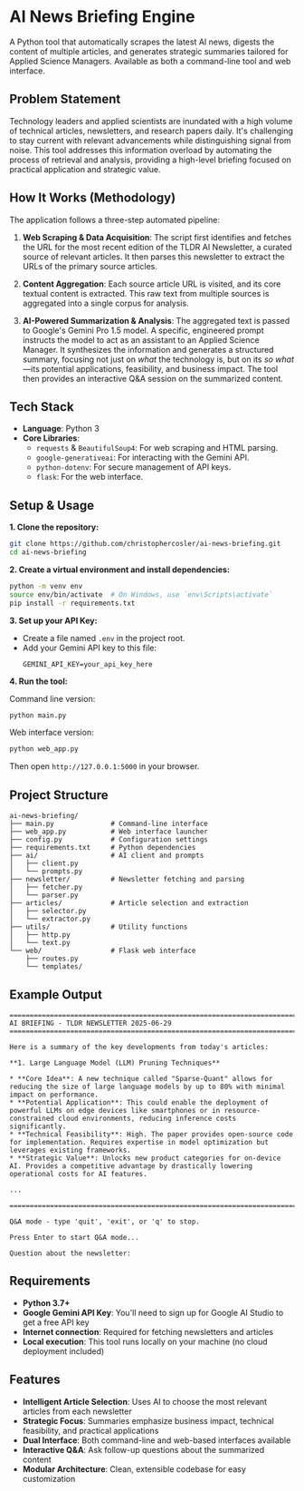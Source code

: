 # AI News Briefing Engine

A Python tool that automatically scrapes the latest AI news, digests the content of multiple articles, and generates strategic summaries tailored for Applied Science Managers. Available as both a command-line tool and web interface.

## Problem Statement

Technology leaders and applied scientists are inundated with a high volume of technical articles, newsletters, and research papers daily. It's challenging to stay current with relevant advancements while distinguishing signal from noise. This tool addresses this information overload by automating the process of retrieval and analysis, providing a high-level briefing focused on practical application and strategic value.

## How It Works (Methodology)

The application follows a three-step automated pipeline:

1.  **Web Scraping & Data Acquisition**: The script first identifies and fetches the URL for the most recent edition of the TLDR AI Newsletter, a curated source of relevant articles. It then parses this newsletter to extract the URLs of the primary source articles.

2.  **Content Aggregation**: Each source article URL is visited, and its core textual content is extracted. This raw text from multiple sources is aggregated into a single corpus for analysis.

3.  **AI-Powered Summarization & Analysis**: The aggregated text is passed to Google's Gemini Pro 1.5 model. A specific, engineered prompt instructs the model to act as an assistant to an Applied Science Manager. It synthesizes the information and generates a structured summary, focusing not just on *what* the technology is, but on its *so what*—its potential applications, feasibility, and business impact. The tool then provides an interactive Q&A session on the summarized content.

## Tech Stack

-   **Language**: Python 3
-   **Core Libraries**:
    -   `requests` & `BeautifulSoup4`: For web scraping and HTML parsing.
    -   `google-generativeai`: For interacting with the Gemini API.
    -   `python-dotenv`: For secure management of API keys.
    -   `flask`: For the web interface.

## Setup & Usage

**1. Clone the repository:**
```bash
git clone https://github.com/christophercosler/ai-news-briefing.git
cd ai-news-briefing
```

**2. Create a virtual environment and install dependencies:**
```bash
python -m venv env
source env/bin/activate  # On Windows, use `env\Scripts\activate`
pip install -r requirements.txt
```

**3. Set up your API Key:**
   - Create a file named `.env` in the project root.
   - Add your Gemini API key to this file:
     ```
     GEMINI_API_KEY=your_api_key_here
     ```

**4. Run the tool:**

Command line version:
```bash
python main.py
```

Web interface version:
```bash
python web_app.py
```
Then open `http://127.0.0.1:5000` in your browser.

## Project Structure

```
ai-news-briefing/
├── main.py              # Command-line interface
├── web_app.py           # Web interface launcher
├── config.py            # Configuration settings
├── requirements.txt     # Python dependencies
├── ai/                  # AI client and prompts
│   ├── client.py
│   └── prompts.py
├── newsletter/          # Newsletter fetching and parsing
│   ├── fetcher.py
│   └── parser.py
├── articles/            # Article selection and extraction
│   ├── selector.py
│   └── extractor.py
├── utils/               # Utility functions
│   ├── http.py
│   └── text.py
└── web/                 # Flask web interface
    ├── routes.py
    └── templates/
```

## Example Output

```
================================================================================
AI BRIEFING - TLDR NEWSLETTER 2025-06-29
================================================================================

Here is a summary of the key developments from today's articles:

**1. Large Language Model (LLM) Pruning Techniques**

* **Core Idea**: A new technique called "Sparse-Quant" allows for reducing the size of large language models by up to 80% with minimal impact on performance.
* **Potential Application**: This could enable the deployment of powerful LLMs on edge devices like smartphones or in resource-constrained cloud environments, reducing inference costs significantly.
* **Technical Feasibility**: High. The paper provides open-source code for implementation. Requires expertise in model optimization but leverages existing frameworks.
* **Strategic Value**: Unlocks new product categories for on-device AI. Provides a competitive advantage by drastically lowering operational costs for AI features.

...

================================================================================

Q&A mode - type 'quit', 'exit', or 'q' to stop.

Press Enter to start Q&A mode...

Question about the newsletter:
```

## Requirements

- **Python 3.7+**
- **Google Gemini API Key**: You'll need to sign up for Google AI Studio to get a free API key
- **Internet connection**: Required for fetching newsletters and articles
- **Local execution**: This tool runs locally on your machine (no cloud deployment included)

## Features

- **Intelligent Article Selection**: Uses AI to choose the most relevant articles from each newsletter
- **Strategic Focus**: Summaries emphasize business impact, technical feasibility, and practical applications
- **Dual Interface**: Both command-line and web-based interfaces available
- **Interactive Q&A**: Ask follow-up questions about the summarized content
- **Modular Architecture**: Clean, extensible codebase for easy customization
